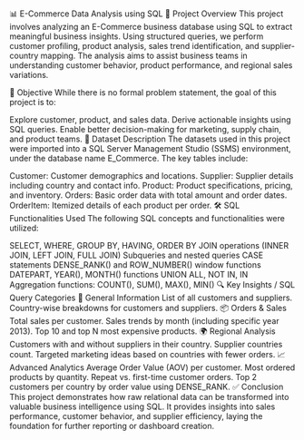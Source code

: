 📊 E-Commerce Data Analysis using SQL
📌 Project Overview
This project involves analyzing an E-Commerce business database using SQL to extract meaningful business insights. Using structured queries, we perform customer profiling, product analysis, sales trend identification, and supplier-country mapping. The analysis aims to assist business teams in understanding customer behavior, product performance, and regional sales variations.

🎯 Objective
While there is no formal problem statement, the goal of this project is to:

Explore customer, product, and sales data.
Derive actionable insights using SQL queries.
Enable better decision-making for marketing, supply chain, and product teams.
📂 Dataset Description
The datasets used in this project were imported into a SQL Server Management Studio (SSMS) environment, under the database name E_Commerce. The key tables include:

Customer: Customer demographics and locations.
Supplier: Supplier details including country and contact info.
Product: Product specifications, pricing, and inventory.
Orders: Basic order data with total amount and order dates.
OrderItem: Itemized details of each product per order.
🛠️ SQL Functionalities Used
The following SQL concepts and functionalities were utilized:

SELECT, WHERE, GROUP BY, HAVING, ORDER BY
JOIN operations (INNER JOIN, LEFT JOIN, FULL JOIN)
Subqueries and nested queries
CASE statements
DENSE_RANK() and ROW_NUMBER() window functions
DATEPART, YEAR(), MONTH() functions
UNION ALL, NOT IN, IN
Aggregation functions: COUNT(), SUM(), MAX(), MIN()
🔍 Key Insights / SQL Query Categories
🧾 General Information
List of all customers and suppliers.
Country-wise breakdowns for customers and suppliers.
📦 Orders & Sales
Total sales per customer.
Sales trends by month (including specific year 2013).
Top 10 and top N most expensive products.
🌍 Regional Analysis
Customers with and without suppliers in their country.
Supplier countries count.
Targeted marketing ideas based on countries with fewer orders.
📈 Advanced Analytics
Average Order Value (AOV) per customer.
Most ordered products by quantity.
Repeat vs. first-time customer orders.
Top 2 customers per country by order value using DENSE_RANK.
✅ Conclusion
This project demonstrates how raw relational data can be transformed into valuable business intelligence using SQL. It provides insights into sales performance, customer behavior, and supplier efficiency, laying the foundation for further reporting or dashboard creation.
